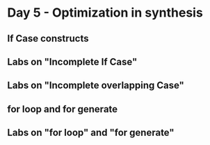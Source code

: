 # Day 5 - Optimization in synthesis

## If Case constructs

## Labs on "Incomplete If Case"

## Labs on "Incomplete overlapping Case"

## for loop and for generate

## Labs on "for loop" and "for generate"
